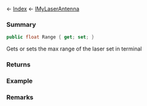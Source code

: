 ← [Index](Api-Index) ← [IMyLaserAntenna](Sandbox.ModAPI.Ingame.IMyLaserAntenna)

### Summary

```csharp
public float Range { get; set; }
```

Gets or sets the max range of the laser set in terminal

### Returns

### Example

### Remarks

